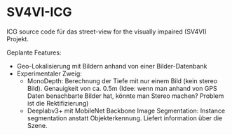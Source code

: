 # SV4VI-ICG

ICG source code für das street-view for the visually impaired (SV4VI) Projekt.

Geplante Features: 

- Geo-Lokalisierung mit Bildern anhand von einer Bilder-Datenbank
- Experimentaler Zweig:
  - MonoDepth: Berechnung der Tiefe mit nur einem Bild (kein stereo Bild). Genauigkeit von ca. 0.5m (Idee: wenn man anhand von GPS Daten benachbarte Bilder hat, könnte man Stereo machen? Problem ist die Rektifizierung)
  - Deeplabv3+ mit MobileNet Backbone Image Segmentation: Instance segmentation anstatt Objekterkennung. Liefert information über die Szene.
